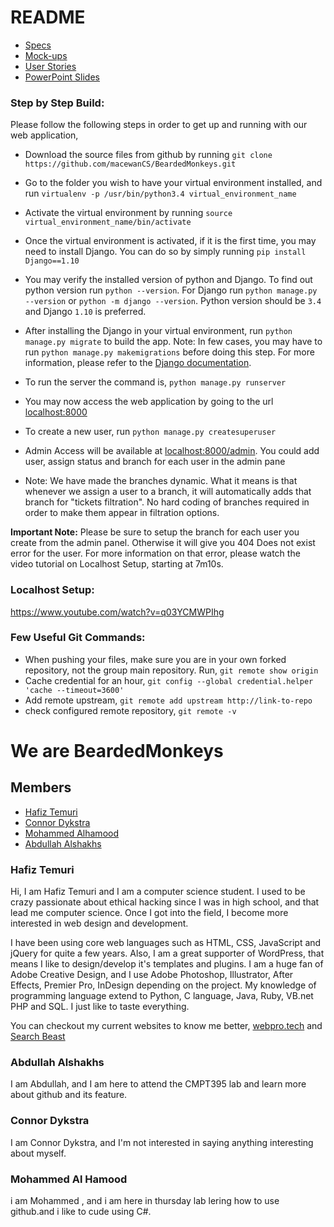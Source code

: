# README

- [Specs](https://github.com/macewanCS/BeardedMonkeys/blob/master/specs/specs.md)
- [Mock-ups](https://github.com/macewanCS/BeardedMonkeys/tree/master/specs/mockups)
- [User Stories](https://github.com/macewanCS/BeardedMonkeys/blob/master/specs/stories.md)
- [PowerPoint Slides](https://github.com/macewanCS/BeardedMonkeys/blob/master/specs/BeardedMonkeys-%20Presentation.pptx)

### Step by Step Build:
Please follow the following steps in order to get up and running with our web application,

- Download the source files from github by running `git clone https://github.com/macewanCS/BeardedMonkeys.git`

- Go to the folder you wish to have your virtual environment installed, and run `virtualenv -p /usr/bin/python3.4 virtual_environment_name`

- Activate the virtual environment by running `source virtual_environment_name/bin/activate`

- Once the virtual environment is activated, if it is the first time, you may need to install Django. You can do so by simply running `pip install Django==1.10`

- You may verify the installed version of python and Django. To find out python version run `python --version`. For Django run `python manage.py --version` or `python -m django --version`. Python version should be `3.4` and Django `1.10` is preferred.

- After installing the Django in your virtual environment, run `python manage.py migrate` to build the app. Note: In few cases, you may have to run `python manage.py makemigrations` before doing this step. For more information, please refer to the [Django documentation](https://docs.djangoproject.com/en/1.10/topics/migrations/).

- To run the server the command is, `python manage.py runserver`

- You may now access the web application by going to the url [localhost:8000](localhost:8000)

- To create a new user, run `python manage.py createsuperuser`

- Admin Access will be available at [localhost:8000/admin](localhost:8000/admin). You could add user, assign status and branch for each user in the admin pane

- Note: We have made the branches dynamic. What it means is that whenever we assign a user to a branch, it will automatically adds that branch for "tickets filtration". No hard coding of branches required in order to make them appear in filtration options.

**Important Note:** Please be sure to setup the branch for each user you create from the admin panel. Otherwise it will give you 404 Does not exist error for the user. For more information on that error, please watch the video tutorial on Localhost Setup, starting at 7m10s.

### Localhost Setup:

https://www.youtube.com/watch?v=q03YCMWPIhg

### Few Useful Git Commands:
- When pushing your files, make sure you are in your own forked repository, not the group main repository. Run, `git remote show origin`
- Cache credential for an hour, `git config --global credential.helper 'cache --timeout=3600'`
- Add remote upstream, `git remote add upstream http://link-to-repo`
- check configured remote repository, `git remote -v`

# We are BeardedMonkeys

## Members
- [Hafiz Temuri](https://github.com/temurih)
- [Connor Dykstra](https://github.com/DykstraC7)
- [Mohammed Alhamood](https://github.com/alhamoodm)
- [Abdullah Alshakhs](https://github.com/abdullah1413)

### Hafiz Temuri
Hi, I am Hafiz Temuri and I am a computer science student. I used to be crazy passionate about ethical hacking since I was in high school, and that lead me computer science. Once I got into the field, I become more interested in web design and development.

I have been using core web languages such as HTML, CSS, JavaScript and jQuery for quite a few years. Also, I am a great supporter of WordPress, that means I like to design/develop it's templates and plugins. I am a huge fan of Adobe Creative Design, and I use Adobe Photoshop, Illustrator, After Effects, Premier Pro, InDesign depending on the project. My knowledge of programming language extend to Python, C language, Java, Ruby, VB.net PHP and SQL. I just like to taste everything.

You can checkout my current websites to know me better, [webpro.tech](http://www.webpro.tech/) and [Search Beast](https://www.searchbeast.ca/)

### Abdullah Alshakhs
I am Abdullah, and I am here to attend the CMPT395 lab and learn more about github and its feature. 

### Connor Dykstra
I am Connor Dykstra, and I'm not interested in saying anything interesting about myself.

### Mohammed Al Hamood
i am Mohammed , and i am here in thursday lab lering how to use github.and i like to cude using C#.

